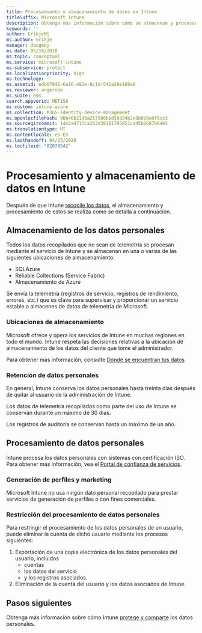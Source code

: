 ```yaml
---
title: Procesamiento y almacenamiento de datos en Intune
titleSuffix: Microsoft Intune
description: Obtenga más información sobre cómo se almacenan y procesan los datos personales en Intune.
keywords: ''
author: ErikjeMS
ms.author: erikje
manager: dougeby
ms.date: 05/18/2018
ms.topic: conceptual
ms.service: microsoft-intune
ms.subservice: protect
ms.localizationpriority: high
ms.technology: ''
ms.assetid: edb07842-6a16-482e-8c1d-541a29e169a8
ms.reviewer: angerobe
ms.suite: ems
search.appverid: MET150
ms.custom: intune-azure
ms.collection: M365-identity-device-management
ms.openlocfilehash: 9bb40b21d9a257586bbd38d24b2e9b6b0a9f8ce3
ms.sourcegitcommit: 1442a4717ca362d38101785851cd45b2687b64e5
ms.translationtype: HT
ms.contentlocale: es-ES
ms.lasthandoff: 04/23/2020
ms.locfileid: "82079542"
---
```

# <a name="data-storage-and-processing-in-intune"></a>Procesamiento y almacenamiento de datos en Intune

Después de que Intune [recopile los datos](privacy-data-collect.md), el almacenamiento y procesamiento de estos se realiza como se detalla a continuación.

## <a name="storing-personal-data"></a>Almacenamiento de los datos personales

Todos los datos recopilados que no sean de telemetría se procesan mediante el servicio de Intune y se almacenan en una o varias de las siguientes ubicaciones de almacenamiento: 

- SQLAzure 
- Reliable Collections (Service Fabric)  
- Almacenamiento de Azure 

Se envía la telemetría (registros de servicio, registros de rendimiento, errores, etc.) que es clave para supervisar y proporcionar un servicio estable a almacenes de datos de telemetría de Microsoft.

### <a name="storage-locations"></a>Ubicaciones de almacenamiento

Microsoft ofrece y opera los servicios de Intune en muchas regiones en todo el mundo. Intune respeta las decisiones relativas a la ubicación de almacenamiento de los datos del cliente que tome el administrador.

Para obtener más información, consulte [Dónde se encuentran tus datos](https://www.microsoft.com/trust-center/privacy/data-location)

### <a name="personal-data-retention"></a>Retención de datos personales

En general, Intune conserva los datos personales hasta treinta días después de quitar al usuario de la administración de Intune.

Los datos de telemetría recopilados como parte del uso de Intune se conservan durante un máximo de 30 días.

Los registros de auditoría se conservan hasta un máximo de un año.

## <a name="processing-personal-data"></a>Procesamiento de datos personales

Intune procesa los datos personales con sistemas con certificación ISO. Para obtener más información, vea el [Portal de confianza de servicios](https://www.microsoft.com/en-us/TrustCenter/stp).

### <a name="profiling-and-marketing"></a>Generación de perfiles y marketing

Microsoft Intune no usa ningún dato personal recopilado para prestar servicios de generación de perfiles o con fines comerciales. 

### <a name="restrict-processing-of-personal-data"></a>Restricción del procesamiento de datos personales

Para restringir el procesamiento de los datos personales de un usuario, puede eliminar la cuenta de dicho usuario mediante los procesos siguientes:
1. Exportación de una copia electrónica de los datos personales del usuario, incluidos
    - cuentas
    - los datos del servicio
    - y los registros asociados.
2. Eliminación de la cuenta del usuario y los datos asociados de Intune.

## <a name="next-steps"></a>Pasos siguientes

Obtenga más información sobre cómo Intune [protege y comparte](privacy-data-secure-share.md) los datos personales. 
